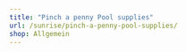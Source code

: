 ```yaml
---
title: "Pinch a penny Pool supplies"
url: /sunrise/pinch-a-penny-pool-supplies/
shop: Allgemein
---
```

